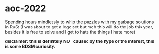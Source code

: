 # aoc-2022
Spending hours mindlessly to whip the puzzles with my garbage solutions in RuSt (I was about to get a lego set but meh this will do the job this year, besides it is free to solve and I get to hate the things I hate more)

**disclaimer: this is definitely NOT caused by the hype or the interest, this is some BDSM curiosity.**
